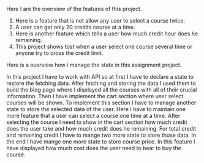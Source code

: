 Here I are the overview of the features of this project.
1. Here is a feature that is not allow any user to select a course twice.
2. A user can get only 20 credits course at a time.
3. Here is another feature which tells a user how much credit hour does he remaining.
4. This project shows tost when a user select one course several time or anyone try to cross the credit limit.

Here is a overview how i manage the state in this assignment project.

In this project I have to work with API so at first I have to declare a state to restore the fetching data.
After fetching and storing the data I used them to build the blog page where I displayed all the courses with all of their crucial information. Then I have implement the cart section where user select courses will be shown. To implement this section I have to manage another state to store the selected data of the user. Here I have to maintain one more feature that a user can select a course one time at a time. After selecting the course I need to show in the cart section how much credit does the user take and how much credit does he remaining. For total credit and remaining credit I have to mange two more state to store those data. In the end I have mange one more state to store course price. In this feature I have displayed how much cost does the user need to bear to buy the course.  
